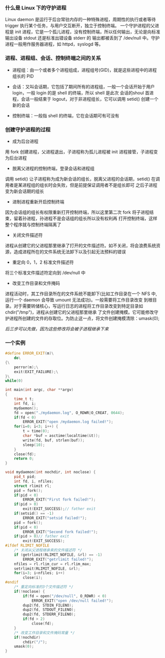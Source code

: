 ### 什么是 Linux 下的守护进程

Linux daemon 是运行于后台常驻内存的一种特殊进程，周期性的执行或者等待 trigger 执行某个任务，与用户交互断开，独立于控制终端。
一个守护进程的父进程是 init 进程，它是一个孤儿进程，没有控制终端，所以任何输出，无论是向标准输出设备 stdout 还是标准出错设备 stderr 的
输出都被丢到了 /dev/null 中。守护进程一般用作服务器进程，如 httpd，syslogd 等。

### 进程、进程组、会话、控制终端之间的关系

- 进程组：由一个或者多个进程组成，进程组号(GID)，就是这些进程中的进程组长的 PID

- 会话：又叫会话期，它包括了期间所有的进程组，一般一个会话开始于用户 login，一般 login 的是 shell 的终端，所以 shell 是此次
会话的shoul 首进程，会话一般结束于 logout，对于非进程组长，它可以调用 setid() 创建一个新的会话

- 控制终端：一般指 shell 的终端，它在会话期可有可没有

### 创建守护进程的过程

- 成为后台进程

用 fork 创建进程，父进程退出，子进程称为孤儿进程被 init 进程接管，子进程变为后台进程

- 脱离父进程的控制终端，登录会话和进程组

调用 setid() 让子进程称为成为新会话的组长，脱离父进程的会话期，setid() 在调用者是某进程组的组长时会失败，但是前提保证调用者不是组长即可
之后子进程变为新会话期的组长

- 进制进程重新开启控制终端

因为会话组的组长有权限重新打开控制终端，所以这里第二次 fork 将子进程结束，留着孙进程，孙进程不是会话组的组长所以没有权利再
打开控制终端，这样整个程序就与控制终端隔离了

- 关闭文件描述符

进程从创建它的父进程那里继承了打开的文件描述符。如不关闭，将会浪费系统资源，造成进程所在的文件系统无法卸下以及引起无法预料的错误

- 重定向 0，1，2 标准文件描述符

将三个标准文件描述符定向到 /dev/null 中

- 改变工作目录和文件掩码

进程活动时，其工作目录所在的文件系统不能卸下(比如工作目录在一个 NFS 中,运行一个 daemon 会导致 umount 无法成功)。一般需要将工作目录改变
到根目录。对于需要转储核心，写运行日志的进程将工作目录改变到特定目录如 chdir("/tmp")，进程从创建它的父进程那里继承
了文件创建掩模。它可能修改守护进程所创建的文件的存取位。为防止这一点，将文件创建掩模清除：umask(0);

*后三步可以先做，因为这些修改将会被子进程继承下来*

### 一个实例

```cpp
#define ERROR_EXIT(m)\
    do\
{\
    perror(m);\
    exit(EXIT_FAILURE);\
}\
while(0)

int main(int argc, char **argv)
{
    time_t t;
    int fd, i;
    mydaemon();
    fd = open("./mydaemon.log", O_RDWR|O_CREAT, 0644);
    if(fd < 0)
        ERROR_EXIT("open /mydaemon.log failed!");
    for(i=0; i<3; i++) {
        t = time(0);
        char *buf = asctime(localtime(&t));
        write(fd, buf, strlen(buf));
        sleep(10);
    }
    close(fd);
    return 0;                                
}

void mydaemon(int nochdir, int noclose) {
    pid_t pid;
    int fd, i, nfiles;
    struct rlimit rl;
    pid = fork();
    if(pid < 0)
        ERROR_EXIT("First fork failed!");
    if(pid > 0)
        exit(EXIT_SUCCESS);// father exit
    if(setsid() == -1)
        ERROR_EXIT("setsid failed!");
    pid = fork();
    if(pid < 0)
        ERROR_EXIT("Second fork failed!");
    if(pid > 0)// father exit
        exit(EXIT_SUCCESS);
#ifdef RLIMIT_NOFILE
    /* 关闭从父进程继承来的文件描述符 */
    if (getrlimit(RLIMIT_NOFILE, &rl) == -1)
        ERROR_EXIT("getrlimit failed!");
    nfiles = rl.rlim_cur = rl.rlim_max;
    setrlimit(RLIMIT_NOFILE, &rl);
    for(i=3; i<nfiles; i++)
        close(i);
#endif
    /* 重定向标准的3个文件描述符 */
    if(!noclose) {
        if(fd = open("/dev/null", O_RDWR) < 0)
            ERROR_EXIT("open /dev/null failed!");
        dup2(fd, STDIN_FILENO);
        dup2(fd, STDOUT_FILENO);
        dup2(fd, STDERR_FILENO);
        if(fd > 2)
            close(fd);
    }
    /* 改变工作目录和文件掩码常量 */
    if(!nochdir)
        chdir("/");
    umask(0);                                                                
}
```
